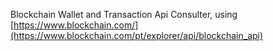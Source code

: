Blockchain Wallet and Transaction Api Consulter, using [https://www.blockchain.com/](https://www.blockchain.com/pt/explorer/api/blockchain_api)
